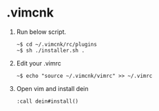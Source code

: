 # .vimcnk

1. Run below script.

     ```
     ~$ cd ~/.vimcnk/rc/plugins
     ~$ sh ./installer.sh .
     ```

2. Edit your .vimrc
	```
	~$ echo "source ~/.vimcnk/vimrc" >> ~/.vimrc
	```
3. Open vim and install dein

    ```vim
    :call dein#install()
    ```

